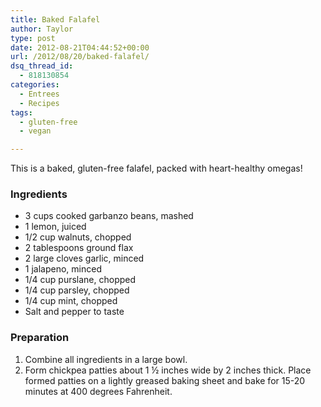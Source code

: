 ```yaml
---
title: Baked Falafel
author: Taylor
type: post
date: 2012-08-21T04:44:52+00:00
url: /2012/08/20/baked-falafel/
dsq_thread_id:
  - 818130854
categories:
  - Entrees
  - Recipes
tags:
  - gluten-free
  - vegan

---
```

This is a baked, gluten-free falafel, packed with heart-healthy omegas!

### Ingredients

  * 3 cups cooked garbanzo beans, mashed
  * 1 lemon, juiced
  * 1/2 cup walnuts, chopped
  * 2 tablespoons ground flax
  * 2 large cloves garlic, minced
  * 1 jalapeno, minced
  * 1/4 cup purslane, chopped
  * 1/4 cup parsley, chopped
  * 1/4 cup mint, chopped
  * Salt and pepper to taste

### Preparation

  1. Combine all ingredients in a large bowl.
  2. Form chickpea patties about 1 ½ inches wide by 2 inches thick. Place formed patties on a lightly greased baking sheet and bake for 15-20 minutes at 400 degrees Fahrenheit.